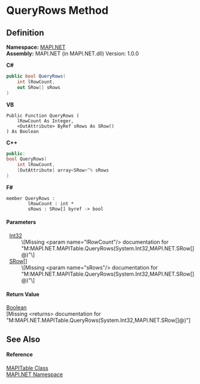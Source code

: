 # QueryRows Method




## Definition
**Namespace:** <a href="5bef4637-66f8-16d4-e5f4-4d0da57a1538.md">MAPI.NET</a>  
**Assembly:** MAPI.NET (in MAPI.NET.dll) Version: 1.0.0

**C#**
``` C#
public bool QueryRows(
	int lRowCount,
	out SRow[] sRows
)
```
**VB**
``` VB
Public Function QueryRows ( 
	lRowCount As Integer,
	<OutAttribute> ByRef sRows As SRow()
) As Boolean
```
**C++**
``` C++
public:
bool QueryRows(
	int lRowCount, 
	[OutAttribute] array<SRow>^% sRows
)
```
**F#**
``` F#
member QueryRows : 
        lRowCount : int * 
        sRows : SRow[] byref -> bool 
```



#### Parameters
<dl><dt>  <a href="https://learn.microsoft.com/dotnet/api/system.int32" target="_blank" rel="noopener noreferrer">Int32</a></dt><dd>\[Missing &lt;param name="lRowCount"/&gt; documentation for "M:MAPI.NET.MAPITable.QueryRows(System.Int32,MAPI.NET.SRow[]@)"\]</dd><dt>  <a href="eacc7e7c-7e19-0ee3-9cb2-16700d317824.md">SRow</a>[]</dt><dd>\[Missing &lt;param name="sRows"/&gt; documentation for "M:MAPI.NET.MAPITable.QueryRows(System.Int32,MAPI.NET.SRow[]@)"\]</dd></dl>

#### Return Value
<a href="https://learn.microsoft.com/dotnet/api/system.boolean" target="_blank" rel="noopener noreferrer">Boolean</a>  
\[Missing &lt;returns&gt; documentation for "M:MAPI.NET.MAPITable.QueryRows(System.Int32,MAPI.NET.SRow[]@)"\]

## See Also


#### Reference
<a href="fa40f65f-c468-2f4f-aefc-ab5a19ba58ba.md">MAPITable Class</a>  
<a href="5bef4637-66f8-16d4-e5f4-4d0da57a1538.md">MAPI.NET Namespace</a>  
